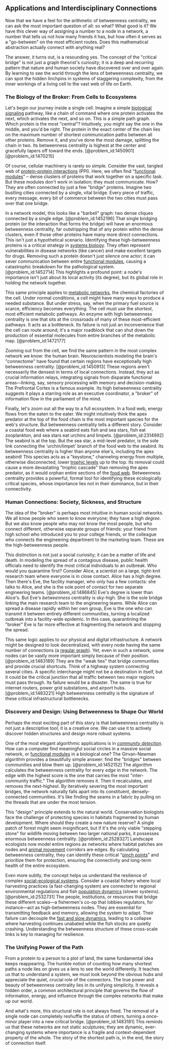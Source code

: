 ## Applications and Interdisciplinary Connections

Now that we have a feel for the arithmetic of betweenness centrality, we can ask the most important question of all: so what? What good is it? We have this clever way of assigning a number to a node in a network, a number that tells us not how many friends it has, but how often it serves as a "go-between" on the most efficient routes. Does this mathematical abstraction actually connect with anything real?

The answer, it turns out, is a resounding yes. The concept of the "critical bridge" is not just a graph theorist's curiosity; it is a deep and recurring pattern that nature and human society have discovered over and over again. By learning to see the world through the lens of betweenness centrality, we can spot the hidden linchpins in systems of staggering complexity, from the inner workings of a living cell to the vast web of life on Earth.

### The Biology of the Broker: From Cells to Ecosystems

Let's begin our journey inside a single cell. Imagine a simple [biological signaling](@article_id:272835) pathway, like a chain of command where one protein activates the next, which activates the next, and so on. This is a simple path graph. Which protein is the most "central"? Intuitively, you might say the one in the middle, and you'd be right. The protein in the exact center of the chain lies on the maximum number of shortest communication paths between all other proteins. Remove it, and you've done the most damage, splitting the chain in two. Its betweenness centrality is highest at the center and gracefully tapers off toward the ends. [@problem_id:1450901] [@problem_id:1470215]

Of course, cellular machinery is rarely so simple. Consider the vast, tangled web of [protein-protein interactions](@article_id:271027) (PPI). Here, we often find "[functional modules](@article_id:274603)" – dense clusters of proteins that work together on a specific task. But these modules don't work in isolation; they must communicate. How? They are often connected by just a few "bridge" proteins. Imagine two bustling cities connected by a single, vital bridge. Every piece of traffic, every message, every bit of commerce between the two cities must pass over that one bridge.

In a network model, this looks like a "barbell" graph: two dense cliques connected by a single edge. [@problem_id:1452196] That single bridging protein (or the interaction that forms the bridge) will have an enormous betweenness centrality, far outstripping that of any protein within the dense clusters, even if those other proteins have many more direct connections. This isn't just a hypothetical scenario. Identifying these high-betweenness proteins is a critical strategy in [systems biology](@article_id:148055). They often represent vulnerabilities in disease networks (like cancer) and make excellent targets for drugs. Removing such a protein doesn't just silence one actor; it can sever communication between entire [functional modules](@article_id:274603), causing a catastrophic breakdown for the pathological system. [@problem_id:1452714] This highlights a profound point: a node's importance isn't just about its local activity (its degree), but its global role in holding the network together.

This same principle applies to [metabolic networks](@article_id:166217), the chemical factories of the cell. Under normal conditions, a cell might have many ways to produce a needed substance. But under stress, say, when the primary fuel source is scarce, efficiency becomes everything. The cell must use the *shortest*, most efficient metabolic pathways. An enzyme with high betweenness centrality is one that sits at the crossroads of many of these most-efficient pathways. It acts as a bottleneck. Its failure is not just an inconvenience that the cell can route around; it's a major roadblock that can shut down the production of essential molecules from entire branches of the metabolic map. [@problem_id:1472177]

Zooming out from the cell, we find the same pattern in the most complex network we know: the human brain. Neuroscientists modeling the brain's "connectome" have found that certain regions have exceptionally high betweenness centrality. [@problem_id:1450913] These regions aren't necessarily the densest in terms of local connections. Instead, they act as crucial information relays, integrating signals from disparate functional areas—linking, say, sensory processing with memory and decision-making. The Prefrontal Cortex is a famous example. Its high betweenness centrality suggests it plays a starring role as an executive coordinator, a "broker" of information flow in the parliament of the mind.

Finally, let's zoom out all the way to a full ecosystem. In a food web, energy flows from the eaten to the eater. We might intuitively think the apex predator at the top of the food chain is the most important species for the web's structure. But betweenness centrality tells a different story. Consider a coastal food web where a seabird eats fish and sea stars, fish eat zooplankton, and sea stars eat urchins and limpets. [@problem_id:2314992] The seabird is at the top. But the sea star, a mid-level predator, is the sole link connecting the 'urchin/limpet' branch of the food web to the seabird. Its betweenness centrality is higher than anyone else's, including the apex seabird! This species acts as a "keystone," channeling energy from multiple, otherwise disconnected, lower [trophic levels](@article_id:138225) up to the top. Its removal could cause a more devastating "trophic cascade" than removing the apex predator, as it would orphan entire sections of the [food web](@article_id:139938). Betweenness centrality provides a powerful, formal tool for identifying these ecologically critical species, whose importance lies not in their dominance, but in their connectivity.

### Human Connections: Society, Sickness, and Structure

The idea of the "broker" is perhaps most intuitive in human social networks. We all know people who seem to know everyone; they have a high *degree*. But we also know people who may not know the most people, but who connect different, otherwise separate groups of friends: your friend from high school who introduced you to your college friends, or the colleague who connects the engineering department to the marketing team. These are the high-betweenness people.

This distinction is not just a social curiosity; it can be a matter of life and death. In modeling the spread of a contagious disease, public health officials need to identify the most critical individuals to an outbreak. Who would you quarantine first? Consider Alice, a scientist on a large, tight-knit research team where everyone is in close contact. Alice has a high degree. Then there's Eve, the facility manager, who only has a few contacts: she talks to Alice, and she is the sole point of contact for two separate engineering teams. [@problem_id:1486845] Eve's degree is lower than Alice's. But Eve's *betweenness* centrality is sky-high. She is the sole bridge linking the main research team to the engineering teams. While Alice can spread a disease rapidly within her own group, Eve is the one who can transmit it between entirely different communities, turning a localized outbreak into a facility-wide epidemic. In this case, quarantining the "broker" Eve is far more effective at fragmenting the network and stopping the spread.

This same logic applies to our physical and digital infrastructure. A network might be designed to look decentralized, with every node having the same number of connections (a [regular graph](@article_id:265383)). Yet, even in such a network, some nodes can be vastly more important simply because of their position. [@problem_id:1483189] They are the "weak ties" that bridge communities and provide crucial shortcuts. Think of a highway system connecting several cities. A specific interchange might not be a destination in itself, but it could be the critical junction that all traffic between two major regions must pass through. Its failure would be a disaster. The same is true for internet routers, power grid substations, and airport hubs. [@problem_id:1483221] High betweenness centrality is the signature of these critical infrastructural bottlenecks.

### Discovery and Design: Using Betweenness to Shape Our World

Perhaps the most exciting part of this story is that betweenness centrality is not just a descriptive tool; it is a creative one. We can use it to actively discover hidden structures and design more robust systems.

One of the most elegant algorithmic applications is in *[community detection](@article_id:143297)*. How can a computer find meaningful social circles in a massive social network, or [functional modules](@article_id:274603) in a biological one? The Girvan-Newman algorithm provides a beautifully simple answer: find the "bridges" between communities and blow them up. [@problem_id:1452152] The algorithm calculates the betweenness centrality for every *edge* in the network. The edge with the highest score is the one that carries the most "inter-community traffic." The algorithm removes it. Then it recalculates, and removes the next-highest. By iteratively severing the most important bridges, the network naturally falls apart into its constituent, densely-connected communities. It's like finding the seams in a fabric by pulling on the threads that are under the most tension.

This "design" principle extends to the natural world. Conservation biologists face the challenge of protecting species in habitats fragmented by human development. Where should they create a new nature reserve? A single patch of forest might seem insignificant, but if it's the only viable "stepping stone" for wildlife moving between two larger national parks, it possesses enormous betweenness centrality. [@problem_id:2528327] Landscape ecologists now model entire regions as networks where habitat patches are nodes and [animal movement](@article_id:204149) corridors are edges. By calculating betweenness centrality, they can identify these critical "[pinch points](@article_id:144336)" and prioritize them for protection, ensuring the connectivity and long-term health of the entire ecosystem.

Even more subtly, the concept helps us understand the resilience of complex [social-ecological systems](@article_id:193260). Consider a coastal fishery where local harvesting practices (a fast-changing system) are connected to regional environmental regulations and fish [population dynamics](@article_id:135858) (slower systems). [@problem_id:2532731] The people, institutions, or resources that bridge these different scales—a fishermen's co-op that lobbies regulators, for instance—act as high-betweenness nodes. They are essential for transmitting feedback and memory, allowing the system to adapt. Their failure can decouple the [fast and slow dynamics](@article_id:265421), leading to a collapse where harvesting continues unabated while the fish stocks are quietly crashing. Understanding the betweenness structure of these cross-scale links is key to managing for resilience.

### The Unifying Power of the Path

From a protein to a person to a plot of land, the same fundamental idea keeps reappearing. The humble notion of counting how many shortest paths a node lies on gives us a lens to see the world differently. It teaches us that to understand a system, we must look beyond the obvious hubs and appreciate the quiet, crucial role of the connectors. The true power and beauty of betweenness centrality lies in its unifying simplicity. It reveals a hidden order, a common architectural principle that governs the flow of information, energy, and influence through the complex networks that make up our world.

And what's more, this structural role is not always fixed. The removal of a single node can completely reshuffle the status of others, turning a once-minor player into a new critical bridge. [@problem_id:1483181] This reminds us that these networks are not static sculptures; they are dynamic, ever-changing systems where importance is a fragile and context-dependent property of the whole. The story of the shortest path is, in the end, the story of connection itself.